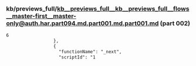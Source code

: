 ### kb/previews_full/kb__previews_full__kb__previews_full__flows__master-first__master-only@auth.har.part094.md.part001.md.part001.md (part 002)

```md
6
                  },
                  {
                    "functionName": "_next",
                    "scriptId": "1
```

```
